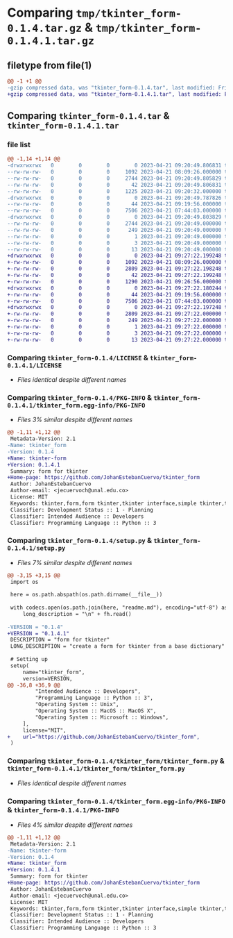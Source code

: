 # Comparing `tmp/tkinter_form-0.1.4.tar.gz` & `tmp/tkinter_form-0.1.4.1.tar.gz`

## filetype from file(1)

```diff
@@ -1 +1 @@
-gzip compressed data, was "tkinter_form-0.1.4.tar", last modified: Fri Apr 21 09:20:49 2023, max compression
+gzip compressed data, was "tkinter_form-0.1.4.1.tar", last modified: Fri Apr 21 09:27:22 2023, max compression
```

## Comparing `tkinter_form-0.1.4.tar` & `tkinter_form-0.1.4.1.tar`

### file list

```diff
@@ -1,14 +1,14 @@
-drwxrwxrwx   0        0        0        0 2023-04-21 09:20:49.806831 tkinter_form-0.1.4/
--rw-rw-rw-   0        0        0     1092 2023-04-21 08:09:26.000000 tkinter_form-0.1.4/LICENSE
--rw-rw-rw-   0        0        0     2744 2023-04-21 09:20:49.805829 tkinter_form-0.1.4/PKG-INFO
--rw-rw-rw-   0        0        0       42 2023-04-21 09:20:49.806831 tkinter_form-0.1.4/setup.cfg
--rw-rw-rw-   0        0        0     1225 2023-04-21 09:20:32.000000 tkinter_form-0.1.4/setup.py
-drwxrwxrwx   0        0        0        0 2023-04-21 09:20:49.787826 tkinter_form-0.1.4/tkinter_form/
--rw-rw-rw-   0        0        0       44 2023-04-21 09:19:56.000000 tkinter_form-0.1.4/tkinter_form/__init__.py
--rw-rw-rw-   0        0        0     7506 2023-04-21 07:44:03.000000 tkinter_form-0.1.4/tkinter_form/tkinter_form.py
-drwxrwxrwx   0        0        0        0 2023-04-21 09:20:49.803829 tkinter_form-0.1.4/tkinter_form.egg-info/
--rw-rw-rw-   0        0        0     2744 2023-04-21 09:20:49.000000 tkinter_form-0.1.4/tkinter_form.egg-info/PKG-INFO
--rw-rw-rw-   0        0        0      249 2023-04-21 09:20:49.000000 tkinter_form-0.1.4/tkinter_form.egg-info/SOURCES.txt
--rw-rw-rw-   0        0        0        1 2023-04-21 09:20:49.000000 tkinter_form-0.1.4/tkinter_form.egg-info/dependency_links.txt
--rw-rw-rw-   0        0        0        3 2023-04-21 09:20:49.000000 tkinter_form-0.1.4/tkinter_form.egg-info/requires.txt
--rw-rw-rw-   0        0        0       13 2023-04-21 09:20:49.000000 tkinter_form-0.1.4/tkinter_form.egg-info/top_level.txt
+drwxrwxrwx   0        0        0        0 2023-04-21 09:27:22.199248 tkinter_form-0.1.4.1/
+-rw-rw-rw-   0        0        0     1092 2023-04-21 08:09:26.000000 tkinter_form-0.1.4.1/LICENSE
+-rw-rw-rw-   0        0        0     2809 2023-04-21 09:27:22.198248 tkinter_form-0.1.4.1/PKG-INFO
+-rw-rw-rw-   0        0        0       42 2023-04-21 09:27:22.199248 tkinter_form-0.1.4.1/setup.cfg
+-rw-rw-rw-   0        0        0     1290 2023-04-21 09:26:56.000000 tkinter_form-0.1.4.1/setup.py
+drwxrwxrwx   0        0        0        0 2023-04-21 09:27:22.180244 tkinter_form-0.1.4.1/tkinter_form/
+-rw-rw-rw-   0        0        0       44 2023-04-21 09:19:56.000000 tkinter_form-0.1.4.1/tkinter_form/__init__.py
+-rw-rw-rw-   0        0        0     7506 2023-04-21 07:44:03.000000 tkinter_form-0.1.4.1/tkinter_form/tkinter_form.py
+drwxrwxrwx   0        0        0        0 2023-04-21 09:27:22.197248 tkinter_form-0.1.4.1/tkinter_form.egg-info/
+-rw-rw-rw-   0        0        0     2809 2023-04-21 09:27:22.000000 tkinter_form-0.1.4.1/tkinter_form.egg-info/PKG-INFO
+-rw-rw-rw-   0        0        0      249 2023-04-21 09:27:22.000000 tkinter_form-0.1.4.1/tkinter_form.egg-info/SOURCES.txt
+-rw-rw-rw-   0        0        0        1 2023-04-21 09:27:22.000000 tkinter_form-0.1.4.1/tkinter_form.egg-info/dependency_links.txt
+-rw-rw-rw-   0        0        0        3 2023-04-21 09:27:22.000000 tkinter_form-0.1.4.1/tkinter_form.egg-info/requires.txt
+-rw-rw-rw-   0        0        0       13 2023-04-21 09:27:22.000000 tkinter_form-0.1.4.1/tkinter_form.egg-info/top_level.txt
```

### Comparing `tkinter_form-0.1.4/LICENSE` & `tkinter_form-0.1.4.1/LICENSE`

 * *Files identical despite different names*

### Comparing `tkinter_form-0.1.4/PKG-INFO` & `tkinter_form-0.1.4.1/tkinter_form.egg-info/PKG-INFO`

 * *Files 3% similar despite different names*

```diff
@@ -1,11 +1,12 @@
 Metadata-Version: 2.1
-Name: tkinter_form
-Version: 0.1.4
+Name: tkinter-form
+Version: 0.1.4.1
 Summary: form for tkinter
+Home-page: https://github.com/JohanEstebanCuervo/tkinter_form
 Author: JohanEstebanCuervo
 Author-email: <jecuervoch@unal.edu.co>
 License: MIT
 Keywords: tkinter,form,form tkinter,tkinter interface,simple tkinter,tkform,tk form
 Classifier: Development Status :: 1 - Planning
 Classifier: Intended Audience :: Developers
 Classifier: Programming Language :: Python :: 3
```

### Comparing `tkinter_form-0.1.4/setup.py` & `tkinter_form-0.1.4.1/setup.py`

 * *Files 7% similar despite different names*

```diff
@@ -3,15 +3,15 @@
 import os
 
 here = os.path.abspath(os.path.dirname(__file__))
 
 with codecs.open(os.path.join(here, "readme.md"), encoding="utf-8") as fh:
     long_description = "\n" + fh.read()
 
-VERSION = "0.1.4"
+VERSION = "0.1.4.1"
 DESCRIPTION = "form for tkinter"
 LONG_DESCRIPTION = "create a form for tkinter from a base dictionary"
 
 # Setting up
 setup(
     name="tkinter_form",
     version=VERSION,
@@ -36,8 +36,9 @@
         "Intended Audience :: Developers",
         "Programming Language :: Python :: 3",
         "Operating System :: Unix",
         "Operating System :: MacOS :: MacOS X",
         "Operating System :: Microsoft :: Windows",
     ],
     license="MIT",
+    url="https://github.com/JohanEstebanCuervo/tkinter_form",
 )
```

### Comparing `tkinter_form-0.1.4/tkinter_form/tkinter_form.py` & `tkinter_form-0.1.4.1/tkinter_form/tkinter_form.py`

 * *Files identical despite different names*

### Comparing `tkinter_form-0.1.4/tkinter_form.egg-info/PKG-INFO` & `tkinter_form-0.1.4.1/PKG-INFO`

 * *Files 4% similar despite different names*

```diff
@@ -1,11 +1,12 @@
 Metadata-Version: 2.1
-Name: tkinter-form
-Version: 0.1.4
+Name: tkinter_form
+Version: 0.1.4.1
 Summary: form for tkinter
+Home-page: https://github.com/JohanEstebanCuervo/tkinter_form
 Author: JohanEstebanCuervo
 Author-email: <jecuervoch@unal.edu.co>
 License: MIT
 Keywords: tkinter,form,form tkinter,tkinter interface,simple tkinter,tkform,tk form
 Classifier: Development Status :: 1 - Planning
 Classifier: Intended Audience :: Developers
 Classifier: Programming Language :: Python :: 3
```

